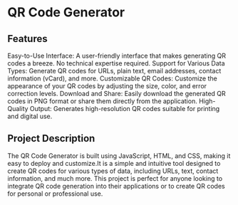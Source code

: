 # QR Code Generator
## Features
Easy-to-Use Interface: A user-friendly interface that makes generating QR codes a breeze. No technical expertise required.
Support for Various Data Types: Generate QR codes for URLs, plain text, email addresses, contact information (vCard), and more.
Customizable QR Codes: Customize the appearance of your QR codes by adjusting the size, color, and error correction levels.
Download and Share: Easily download the generated QR codes in PNG format or share them directly from the application.
High-Quality Output: Generates high-resolution QR codes suitable for printing and digital use.
## Project Description
The QR Code Generator is built using JavaScript, HTML, and CSS, making it easy to deploy and customize.It is a simple and intuitive tool designed to create QR codes for various types of data, including URLs, text, contact information, and much more. This project is perfect for anyone looking to integrate QR code generation into their applications or to create QR codes for personal or professional use. 
